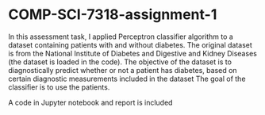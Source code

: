 # COMP-SCI-7318-assignment-1

In this assessment task, I applied Perceptron classifier algorithm to a dataset containing patients with and without diabetes. The original dataset is from the National Institute of Diabetes and Digestive and Kidney Diseases (the dataset is loaded in the code). The objective of the dataset is to diagnostically predict whether or not a patient has diabetes, based on certain diagnostic measurements included in the dataset The goal of the classifier is to use the patients. 

A code in Jupyter notebook and report is included
